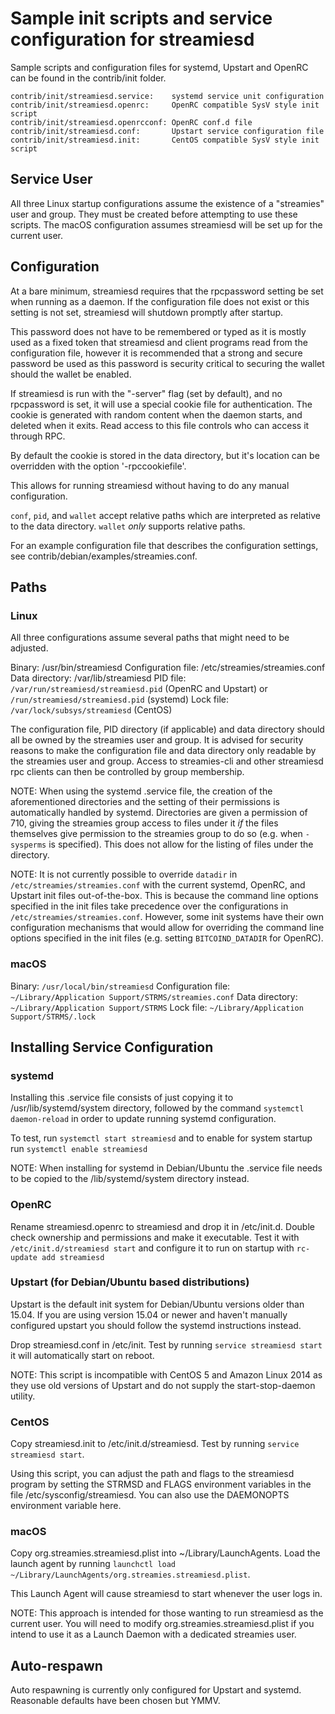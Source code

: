 Sample init scripts and service configuration for streamiesd
==========================================================

Sample scripts and configuration files for systemd, Upstart and OpenRC
can be found in the contrib/init folder.

    contrib/init/streamiesd.service:    systemd service unit configuration
    contrib/init/streamiesd.openrc:     OpenRC compatible SysV style init script
    contrib/init/streamiesd.openrcconf: OpenRC conf.d file
    contrib/init/streamiesd.conf:       Upstart service configuration file
    contrib/init/streamiesd.init:       CentOS compatible SysV style init script

Service User
---------------------------------

All three Linux startup configurations assume the existence of a "streamies" user
and group.  They must be created before attempting to use these scripts.
The macOS configuration assumes streamiesd will be set up for the current user.

Configuration
---------------------------------

At a bare minimum, streamiesd requires that the rpcpassword setting be set
when running as a daemon.  If the configuration file does not exist or this
setting is not set, streamiesd will shutdown promptly after startup.

This password does not have to be remembered or typed as it is mostly used
as a fixed token that streamiesd and client programs read from the configuration
file, however it is recommended that a strong and secure password be used
as this password is security critical to securing the wallet should the
wallet be enabled.

If streamiesd is run with the "-server" flag (set by default), and no rpcpassword is set,
it will use a special cookie file for authentication. The cookie is generated with random
content when the daemon starts, and deleted when it exits. Read access to this file
controls who can access it through RPC.

By default the cookie is stored in the data directory, but it's location can be overridden
with the option '-rpccookiefile'.

This allows for running streamiesd without having to do any manual configuration.

`conf`, `pid`, and `wallet` accept relative paths which are interpreted as
relative to the data directory. `wallet` *only* supports relative paths.

For an example configuration file that describes the configuration settings,
see contrib/debian/examples/streamies.conf.

Paths
---------------------------------

### Linux

All three configurations assume several paths that might need to be adjusted.

Binary:              /usr/bin/streamiesd
Configuration file:  /etc/streamies/streamies.conf
Data directory:      /var/lib/streamiesd
PID file:            `/var/run/streamiesd/streamiesd.pid` (OpenRC and Upstart) or `/run/streamiesd/streamiesd.pid` (systemd)
Lock file:           `/var/lock/subsys/streamiesd` (CentOS)

The configuration file, PID directory (if applicable) and data directory
should all be owned by the streamies user and group.  It is advised for security
reasons to make the configuration file and data directory only readable by the
streamies user and group.  Access to streamies-cli and other streamiesd rpc clients
can then be controlled by group membership.

NOTE: When using the systemd .service file, the creation of the aforementioned
directories and the setting of their permissions is automatically handled by
systemd. Directories are given a permission of 710, giving the streamies group
access to files under it _if_ the files themselves give permission to the
streamies group to do so (e.g. when `-sysperms` is specified). This does not allow
for the listing of files under the directory.

NOTE: It is not currently possible to override `datadir` in
`/etc/streamies/streamies.conf` with the current systemd, OpenRC, and Upstart init
files out-of-the-box. This is because the command line options specified in the
init files take precedence over the configurations in
`/etc/streamies/streamies.conf`. However, some init systems have their own
configuration mechanisms that would allow for overriding the command line
options specified in the init files (e.g. setting `BITCOIND_DATADIR` for
OpenRC).

### macOS

Binary:              `/usr/local/bin/streamiesd`
Configuration file:  `~/Library/Application Support/STRMS/streamies.conf`
Data directory:      `~/Library/Application Support/STRMS`
Lock file:           `~/Library/Application Support/STRMS/.lock`

Installing Service Configuration
-----------------------------------

### systemd

Installing this .service file consists of just copying it to
/usr/lib/systemd/system directory, followed by the command
`systemctl daemon-reload` in order to update running systemd configuration.

To test, run `systemctl start streamiesd` and to enable for system startup run
`systemctl enable streamiesd`

NOTE: When installing for systemd in Debian/Ubuntu the .service file needs to be copied to the /lib/systemd/system directory instead.

### OpenRC

Rename streamiesd.openrc to streamiesd and drop it in /etc/init.d.  Double
check ownership and permissions and make it executable.  Test it with
`/etc/init.d/streamiesd start` and configure it to run on startup with
`rc-update add streamiesd`

### Upstart (for Debian/Ubuntu based distributions)

Upstart is the default init system for Debian/Ubuntu versions older than 15.04. If you are using version 15.04 or newer and haven't manually configured upstart you should follow the systemd instructions instead.

Drop streamiesd.conf in /etc/init.  Test by running `service streamiesd start`
it will automatically start on reboot.

NOTE: This script is incompatible with CentOS 5 and Amazon Linux 2014 as they
use old versions of Upstart and do not supply the start-stop-daemon utility.

### CentOS

Copy streamiesd.init to /etc/init.d/streamiesd. Test by running `service streamiesd start`.

Using this script, you can adjust the path and flags to the streamiesd program by
setting the STRMSD and FLAGS environment variables in the file
/etc/sysconfig/streamiesd. You can also use the DAEMONOPTS environment variable here.

### macOS

Copy org.streamies.streamiesd.plist into ~/Library/LaunchAgents. Load the launch agent by
running `launchctl load ~/Library/LaunchAgents/org.streamies.streamiesd.plist`.

This Launch Agent will cause streamiesd to start whenever the user logs in.

NOTE: This approach is intended for those wanting to run streamiesd as the current user.
You will need to modify org.streamies.streamiesd.plist if you intend to use it as a
Launch Daemon with a dedicated streamies user.

Auto-respawn
-----------------------------------

Auto respawning is currently only configured for Upstart and systemd.
Reasonable defaults have been chosen but YMMV.
